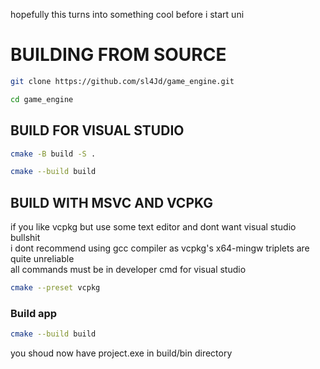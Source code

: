 hopefully this turns into something cool before i start uni

# BUILDING FROM SOURCE

```bash
git clone https://github.com/sl4Jd/game_engine.git
```
```bash
cd game_engine
```
## BUILD FOR VISUAL STUDIO
```bash
cmake -B build -S .
```
```bash
cmake --build build
```
## BUILD WITH MSVC AND VCPKG
if you like vcpkg but use some text editor and dont want visual studio bullshit  
i dont recommend using gcc compiler as vcpkg's x64-mingw triplets are quite unreliable  
all commands must be in developer cmd for visual studio
```bash
cmake --preset vcpkg
```
### Build app
```bash
cmake --build build
```
you shoud now have project.exe in build/bin directory
